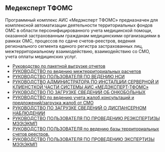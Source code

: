 <!-- TITLE: Медексперт ТФОМС -->
<!-- SUBTITLE: Документация АРМ Медексперт ТФОМС -->


## Медексперт ТФОМС

Программный комплекс АИС «Медэксперт ТФОМС» предназначен для комплексной автоматизации деятельности территориальных фондов ОМС в области персонифицированного учета медицинской помощи, оказанной застрахованным гражданам медицинскими организациями в рамках ОМС, процессов по сдаче счетов-реестров, ведения регионального сегмента единого регистра застрахованных лиц, межтерриториальному взаимодействию, взаимодействию со СМО, учета оплаты медицинских услуг.

- [Руководство по пакетной выгрузке отчетов](paket-vygryz-otch)
-  [РУКОВОДСТВО по ведению межтерриториальных расчетов](vedenie-megterit-rasch)
-  [РУКОВОДСТВО ПОЛЬЗОВАТЕЛЯ ПО ВЕДЕНИЮ НСИ]( ved-nsi)
-  [РУКОВОДСТВО АДМИНИСТРАТОРА ПО ИНСТАЛЦИИ СЕРВЕРНОЙ И КЛИЕНСТКОЙ ЧАСТИ СИСТЕМЫ АИС «МЕДЭКСПЕРТ-ТФОМС»]( serv-klient-chast-ais)
- [РУКОВОДСТВО ПО ЗАГРУЗКЕ СВЕДЕНИЙ ОБ ОНКОБОЛЬНЫХ]( zagr-sved-onko)
- [РУКОВОДСТВО по ведению учета жалоб,консультаций и предложений/загрузка жалоб от СМО]( ved-uchet-galob)
- [РУКОВОДСТВО ПО ЗАГРУЗКЕ СВЕДЕНИЙ О ДИСПАНСЕРНОМ НАБЛЮДЕНИИ]( zagruz-sved-disp-nabl)
-  [РУКОВОДСТВО ПОЛЬЗОВАТЕЛЯ ПО ПРОВЕДЕНИЮ РЕЭКСПЕРТИЗЫ МЭЭ\ЭКМП]( proved-reeks)
-  [РУКОВОДСТВО ПОЛЬЗОВАТЕЛЯ по ведению базы территориальных счетов реестров.]( schet-reestr)
-  [РУКОВОДСТВО ПОЛЬЗОВАТЕЛЯ ПО ПРОВЕДЕНИЮ ЭКСПЕРТИЗЫ МЭЭ\ЭКМП]( proved-exp)